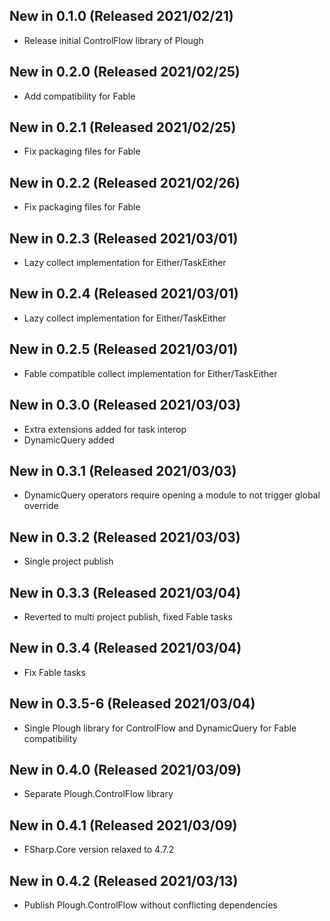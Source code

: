 ## New in 0.1.0 (Released 2021/02/21)
* Release initial ControlFlow library of Plough

## New in 0.2.0 (Released 2021/02/25)
* Add compatibility for Fable

## New in 0.2.1 (Released 2021/02/25)
* Fix packaging files for Fable

## New in 0.2.2 (Released 2021/02/26)
* Fix packaging files for Fable

## New in 0.2.3 (Released 2021/03/01)
* Lazy collect implementation for Either/TaskEither

## New in 0.2.4 (Released 2021/03/01)
* Lazy collect implementation for Either/TaskEither

## New in 0.2.5 (Released 2021/03/01)
* Fable compatible collect implementation for Either/TaskEither

## New in 0.3.0 (Released 2021/03/03)
* Extra extensions added for task interop
* DynamicQuery added

## New in 0.3.1 (Released 2021/03/03)
* DynamicQuery operators require opening a module to not trigger global override

## New in 0.3.2 (Released 2021/03/03)
* Single project publish

## New in 0.3.3 (Released 2021/03/04)
* Reverted to multi project publish, fixed Fable tasks

## New in 0.3.4 (Released 2021/03/04)
* Fix Fable tasks

## New in 0.3.5-6 (Released 2021/03/04)
* Single Plough library for ControlFlow and DynamicQuery for Fable compatibility

## New in 0.4.0 (Released 2021/03/09)
* Separate Plough.ControlFlow library

## New in 0.4.1 (Released 2021/03/09)
* FSharp.Core version relaxed to 4.7.2

## New in 0.4.2 (Released 2021/03/13)
* Publish Plough.ControlFlow without conflicting dependencies